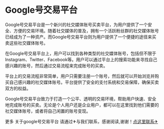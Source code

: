 # Google号交易平台

Google号交易平台是一个新兴的社交媒体账号买卖平台，为用户提供了一个安全、方便的交易环境。随着社交媒体的普及，拥有一个活跃粉丝群的社交媒体账号已经成为了一种资产。而Google号交易平台则为用户提供了一个便捷的途径来买卖这些社交媒体账号。

在Google号交易平台上，用户可以找到各种类型的社交媒体账号，包括但不限于Instagram、Twitter、Facebook等。用户可以通过平台上的搜索功能来寻找自己感兴趣的账号，然后通过交易流程来完成账号的买卖。

平台上的交易流程非常简单，用户只需要注册一个账号，然后就可以开始浏览并购买自己感兴趣的社交媒体账号。平台提供了安全的支付系统和交易保障，确保买卖双方的权益。

Google号交易平台致力于打造一个公平、透明的交易环境，帮助用户快速、安全地完成账号的买卖。无论是个人用户还是企业用户，都可以在这里找到他们需要的社交媒体账号，或者将自己闲置的账号变现。

更多 关于google号交易平台 请通过✈与我们联系，感谢阅读,谢谢！[点这里联系✈](https://w.k02.cc)